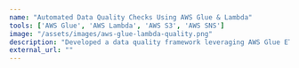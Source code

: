 ```yaml
---
name: "Automated Data Quality Checks Using AWS Glue & Lambda"
tools: ['AWS Glue', 'AWS Lambda', 'AWS S3', 'AWS SNS']
image: "/assets/images/aws-glue-lambda-quality.png"
description: "Developed a data quality framework leveraging AWS Glue ETL jobs and Lambda functions to automatically perform validations such as null checks, duplicates, and referential integrity after data ingestion. Increased data reliability and trustworthiness while reducing manual data QA efforts by 75%."
external_url: ""
---
```

